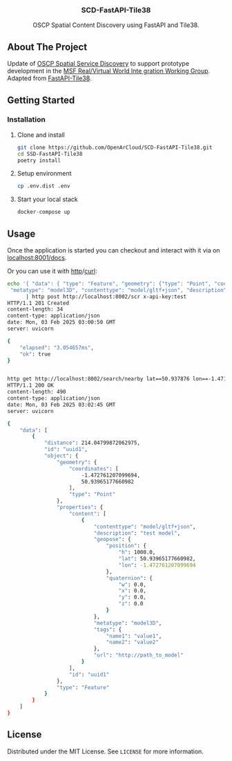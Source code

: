 <br />
<p align="center">
  <h3 align="center">SCD-FastAPI-Tile38</h3>

  <p align="center">
    OSCP Spatial Content Discovery using FastAPI and Tile38.
    <br />
  </p>
</p>


<!-- ABOUT THE PROJECT -->

## About The Project

Update of [OSCP Spatial Service Discovery](https://github.com/OpenArCloud/oscp-spatial-content-discovery) to support prototype development in the [MSF Real/Virtual World Inte
gration Working Group](https://github.com/MetaverseStandards/Virtual-Real-Integration). Adapted from [FastAPI-Tile38](https://github.com/iwpnd/fastapi-tile38).


<!-- GETTING STARTED -->

## Getting Started

### Installation

1. Clone and install
    ```sh
    git clone https://github.com/OpenArCloud/SCD-FastAPI-Tile38.git
    cd SSD-FastAPI-Tile38
    poetry install
    ```
2. Setup environment
    ```sh
    cp .env.dist .env
    ```
3. Start your local stack
    ```python
    docker-compose up
    ```

## Usage

Once the application is started you can checkout and interact with it via on [localhost:8001/docs](http://localhost:8002/docs).

Or you can use it with [http](https://httpie.io/)/[curl](https://curl.se/):

```sh
echo '{ "data": { "type": "Feature", "geometry": {"type": "Point", "coordinates": [-1.472761207099694,50.93965177660982]}, "properties": {"id": "uuid1", "content":[{"geopose": {"position": {"lat": 50.93965177660982, "lon": -1.472761207099694, "h": 1000}, "quaternion": {"x": 0.0, "y": 0.0, "z": 0.0, "w": 0.0}},
 "metatype": "model3D", "contenttype": "model/gltf+json", "description": "test model","url": "http://path_to_model", "tags": {"name1": "value1", "name2": "value2"}}]}}}' \
      | http post http://localhost:8002/scr x-api-key:test
HTTP/1.1 201 Created
content-length: 34
content-type: application/json
date: Mon, 03 Feb 2025 03:00:50 GMT
server: uvicorn

{
    "elapsed": "3.054657ms",
    "ok": true
}


http get http://localhost:8002/search/nearby lat==50.937876 lon==-1.471582 radius==1000   x-api-key:test
HTTP/1.1 200 OK
content-length: 490
content-type: application/json
date: Mon, 03 Feb 2025 03:02:45 GMT
server: uvicorn

{
    "data": [
        {
            "distance": 214.04799872062975,
            "id": "uuid1",
            "object": {
                "geometry": {
                    "coordinates": [
                        -1.472761207099694,
                        50.93965177660982
                    ],
                    "type": "Point"
                },
                "properties": {
                    "content": [
                        {
                            "contenttype": "model/gltf+json",
                            "description": "test model",
                            "geopose": {
                                "position": {
                                    "h": 1000.0,
                                    "lat": 50.93965177660982,
                                    "lon": -1.472761207099694
                                },
                                "quaternion": {
                                    "w": 0.0,
                                    "x": 0.0,
                                    "y": 0.0,
                                    "z": 0.0
                                }
                            },
                            "metatype": "model3D",
                            "tags": {
                                "name1": "value1",
                                "name2": "value2"
                            },
                            "url": "http://path_to_model"
                        }
                    ],
                    "id": "uuid1"
                },
                "type": "Feature"
            }
        }
    ]
}
```

## License

Distributed under the MIT License. See `LICENSE` for more information.

